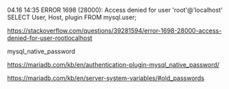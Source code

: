 04.16 14:35
ERROR 1698 (28000): Access denied for user 'root'@'localhost'
SELECT User, Host, plugin FROM mysql.user;



https://stackoverflow.com/questions/39281594/error-1698-28000-access-denied-for-user-rootlocalhost


mysql_native_password


https://mariadb.com/kb/en/authentication-plugin-mysql_native_password/



https://mariadb.com/kb/en/server-system-variables/#old_passwords



